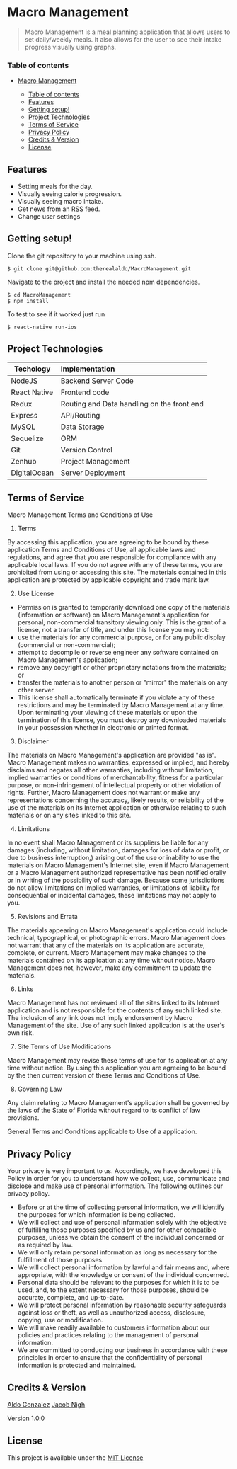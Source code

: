 # Macro Management

> Macro Management is a meal planning application that allows users to set daily/weekly meals. It
> also allows for the user to see their intake progress visually using graphs.  

### Table of contents
<!-- TOC depthFrom:1 depthTo:6 withLinks:1 updateOnSave:1 orderedList:0 -->

- [Macro Management](#macro-management)

	- [Table of contents](#table-of-contents)
	- [Features](#features)
	- [Getting setup!](#getting-setup)
	- [Project Technologies](#project-technologies)
	- [Terms of Service](#terms-of-service)
	- [Privacy Policy](#privacy-policy)
	- [Credits & Version](#credits-version)
	- [License](#license)

<!-- TOC -->

## Features
* Setting meals for the day.
* Visually seeing calorie progression.
* Visually seeing macro intake.
* Get news from an RSS feed.
* Change user settings

## Getting setup!

Clone the git repository to your machine using ssh.
```
$ git clone git@github.com:therealaldo/MacroManagement.git
```

Navigate to the project and install the needed npm dependencies.
```
$ cd MacroManagement
$ npm install
```

To test to see if it worked just run

```
$ react-native run-ios
```

## Project Technologies

| Techology           | Implementation |
| ------------------- |:-------------|
| NodeJS              | Backend Server Code |
| React Native        | Frontend code |
| Redux               | Routing and Data handling on the front end |
| Express             | API/Routing |
| MySQL               | Data Storage |
| Sequelize           | ORM |
| Git                 | Version Control |
| Zenhub              | Project Management |
| DigitalOcean        | Server Deployment  |

## Terms of Service

Macro Management Terms and Conditions of Use

1. Terms

  By accessing this application, you are agreeing to be bound by these application Terms and Conditions of Use, all applicable laws and regulations, and agree that you are responsible for compliance with any applicable local laws. If you do not agree with any of these terms, you are prohibited from using or accessing this site. The materials contained in this application are protected by applicable copyright and trade mark law.

2. Use License

  * Permission is granted to temporarily download one copy of the materials (information or software) on Macro Management's application for personal, non-commercial transitory viewing only. This is the grant of a license, not a transfer of title, and under this license you may not:
  * use the materials for any commercial purpose, or for any public display (commercial or non-commercial);
  * attempt to decompile or reverse engineer any software contained on Macro Management's application;
  * remove any copyright or other proprietary notations from the materials; or
  * transfer the materials to another person or "mirror" the materials on any other server.
  * This license shall automatically terminate if you violate any of these restrictions and may be terminated by Macro Management at any time. Upon terminating your viewing of these materials or upon the termination of this license, you must destroy any downloaded materials in your possession whether in electronic or printed format.

3. Disclaimer

  The materials on Macro Management's application are provided "as is". Macro Management makes no warranties, expressed or implied, and hereby disclaims and negates all other warranties, including without limitation, implied warranties or conditions of merchantability, fitness for a particular purpose, or non-infringement of intellectual property or other violation of rights. Further, Macro Management does not warrant or make any representations concerning the accuracy, likely results, or reliability of the use of the materials on its Internet application or otherwise relating to such materials or on any sites linked to this site.

4. Limitations

  In no event shall Macro Management or its suppliers be liable for any damages (including, without limitation, damages for loss of data or profit, or due to business interruption,) arising out of the use or inability to use the materials on Macro Management's Internet site, even if Macro Management or a Macro Management authorized representative has been notified orally or in writing of the possibility of such damage. Because some jurisdictions do not allow limitations on implied warranties, or limitations of liability for consequential or incidental damages, these limitations may not apply to you.

5. Revisions and Errata

  The materials appearing on Macro Management's application could include technical, typographical, or photographic errors. Macro Management does not warrant that any of the materials on its application are accurate, complete, or current. Macro Management may make changes to the materials contained on its application at any time without notice. Macro Management does not, however, make any commitment to update the materials.

6. Links

  Macro Management has not reviewed all of the sites linked to its Internet application and is not responsible for the contents of any such linked site. The inclusion of any link does not imply endorsement by Macro Management of the site. Use of any such linked application is at the user's own risk.

7. Site Terms of Use Modifications

  Macro Management may revise these terms of use for its application at any time without notice. By using this application you are agreeing to be bound by the then current version of these Terms and Conditions of Use.

8. Governing Law

  Any claim relating to Macro Management's application shall be governed by the laws of the State of Florida without regard to its conflict of law provisions.

  General Terms and Conditions applicable to Use of a application.

## Privacy Policy

Your privacy is very important to us. Accordingly, we have developed this Policy in order for you to understand how we collect, use, communicate and disclose and make use of personal information. The following outlines our privacy policy.

* Before or at the time of collecting personal information, we will identify the purposes for which information is being collected.
* We will collect and use of personal information solely with the objective of fulfilling those purposes specified by us and for other compatible purposes, unless we obtain the consent of the individual concerned or as required by law.
* We will only retain personal information as long as necessary for the fulfillment of those purposes.
* We will collect personal information by lawful and fair means and, where appropriate, with the knowledge or consent of the individual concerned.
* Personal data should be relevant to the purposes for which it is to be used, and, to the extent necessary for those purposes, should be accurate, complete, and up-to-date.
* We will protect personal information by reasonable security safeguards against loss or theft, as well as unauthorized access, disclosure, copying, use or modification.
* We will make readily available to customers information about our policies and practices relating to the management of personal information.
* We are committed to conducting our business in accordance with these principles in order to ensure that the confidentiality of personal information is protected and maintained.

## Credits & Version

[Aldo Gonzalez](https://github.com/therealaldo)
[Jacob Nigh](https://github.com/jacobnigh)

Version 1.0.0

## License

This project is available under the [MIT License](https://opensource.org/licenses/MIT)
